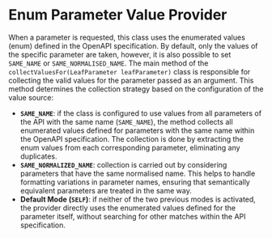 # Enum Parameter Value Provider
When a parameter is requested, this class uses the enumerated values (enum) defined in the OpenAPI specification. By default, only the values of the specific parameter are taken, however, it is also possible to set ```SAME_NAME``` or ```SAME_NORMALISED_NAME```.
The main method of the ```collectValuesFor(LeafParameter leafParameter)``` class is responsible for collecting the valid values for the parameter passed as an argument. This method determines the collection strategy based on the configuration of the value source:
- **```SAME_NAME```**: if the class is configured to use values from all parameters of the API with the same name (```SAME_NAME```), the method collects all enumerated values defined for parameters with the same name within the OpenAPI specification. The collection is done by extracting the enum values from each corresponding parameter, eliminating any duplicates. 
- **```SAME_NORMALIZED_NAME```**: collection is carried out by considering parameters that have the same normalised name. This helps to handle formatting variations in parameter names, ensuring that semantically equivalent parameters are treated in the same way. 
- **Default Mode (```SELF```)**: if neither of the two previous modes is activated, the provider directly uses the enumerated values defined for the parameter itself, without searching for other matches within the API specification.
